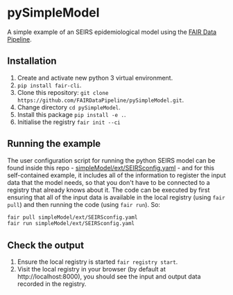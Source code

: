 # pySimpleModel

A simple example of an SEIRS epidemiological model using the [FAIR Data Pipeline](https://fairdatapipeline.github.io).

## Installation

1. Create and activate new python 3 virtual environment.
2. `pip install fair-cli`.
3. Clone this repository: `git clone https://github.com/FAIRDataPipeline/pySimpleModel.git`.
4. Change directory `cd pySimpleModel`.
5. Install this package `pip install -e .`.
6. Initialise the registry `fair init --ci`

## Running the example

The user configuration script for running the python SEIRS model can be found inside this repo - [simpleModel/ext/SEIRSconfig.yaml](https://raw.githubusercontent.com/FAIRDataPipeline/pySimpleModel/simpleModel/ext/SEIRSconfig.yaml) - and for this self-contained example, it includes all of the information to register the input data that the model needs, so that you don't have to be connected to a registry that already knows about it. The code can be executed by first ensuring that all of the input data is available in the local registry (using `fair pull`) and then running the code (using `fair run`). So:

```sh
fair pull simpleModel/ext/SEIRSconfig.yaml
fair run simpleModel/ext/SEIRSconfig.yaml
```

## Check the output

1. Ensure the local registry is started `fair registry start`.
2. Visit the local registry in your browser (by default at http://localhost:8000), you should see the input and output data recorded in the registry.
